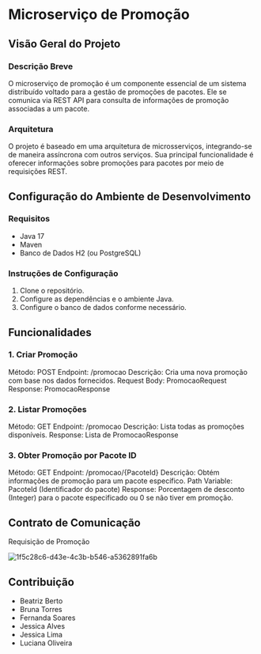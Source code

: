 # Microserviço de Promoção

## Visão Geral do Projeto

### Descrição Breve
O microserviço de promoção é um componente essencial de um sistema distribuído voltado para a gestão de promoções de pacotes. Ele se comunica via REST API para consulta de informações de promoção associadas a um pacote.

### Arquitetura
O projeto é baseado em uma arquitetura de microsserviços, integrando-se de maneira assíncrona com outros serviços. Sua principal funcionalidade é oferecer informações sobre promoções para pacotes por meio de requisições REST.

## Configuração do Ambiente de Desenvolvimento

### Requisitos
- Java 17
- Maven
- Banco de Dados H2 (ou PostgreSQL)

### Instruções de Configuração
1. Clone o repositório.
2. Configure as dependências e o ambiente Java.
3. Configure o banco de dados conforme necessário.

## Funcionalidades

### 1. Criar Promoção
Método: POST
Endpoint: /promocao
Descrição: Cria uma nova promoção com base nos dados fornecidos.
Request Body: PromocaoRequest
Response: PromocaoResponse

### 2. Listar Promoções
Método: GET
Endpoint: /promocao
Descrição: Lista todas as promoções disponíveis.
Response: Lista de PromocaoResponse

### 3. Obter Promoção por Pacote ID
Método: GET
Endpoint: /promocao/{PacoteId}
Descrição: Obtém informações de promoção para um pacote específico.
Path Variable: PacoteId (Identificador do pacote)
Response: Porcentagem de desconto (Integer) para o pacote especificado ou 0 se não tiver em promoção.

## Contrato de Comunicação

Requisição de Promoção

![1f5c28c6-d43e-4c3b-b546-a5362891fa6b](https://github.com/lucianasfoliveira/teste/assets/116811743/912a28d8-6db0-47fa-9aa6-0d6ec1db10a3)

## Contribuição

- Beatriz Berto
- Bruna Torres
- Fernanda Soares
- Jessica Alves
- Jessica Lima
- Luciana Oliveira
